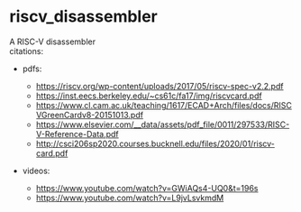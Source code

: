 # riscv_disassembler
A RISC-V disassembler <br />
citations: <br />
* pdfs:
  * https://riscv.org/wp-content/uploads/2017/05/riscv-spec-v2.2.pdf
  * https://inst.eecs.berkeley.edu/~cs61c/fa17/img/riscvcard.pdf
  * https://www.cl.cam.ac.uk/teaching/1617/ECAD+Arch/files/docs/RISCVGreenCardv8-20151013.pdf
  * https://www.elsevier.com/__data/assets/pdf_file/0011/297533/RISC-V-Reference-Data.pdf
  * http://csci206sp2020.courses.bucknell.edu/files/2020/01/riscv-card.pdf

* videos: <br />
  * https://www.youtube.com/watch?v=GWiAQs4-UQ0&t=196s
  * https://www.youtube.com/watch?v=L9jvLsvkmdM
